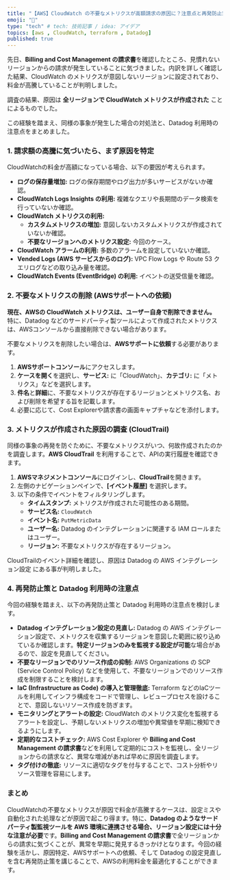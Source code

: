 ```yaml
---
title: "【AWS】CloudWatch の不要なメトリクスが高額請求の原因に？注意点と再発防止策"
emoji: "💭"
type: "tech" # tech: 技術記事 / idea: アイデア
topics: [aws , CloudWatch, terraform , Datadog]
published: true
---
```


先日、**Billing and Cost Management の請求書**を確認したところ、見慣れないリージョンからの請求が発生していることに気づきました。内訳を詳しく確認した結果、CloudWatch のメトリクスが意図しないリージョンに設定されており、料金が高騰していることが判明しました。

調査の結果、原因は **全リージョンで CloudWatch メトリクスが作成された** ことによるものでした。

この経験を踏まえ、同様の事象が発生した場合の対処法と、Datadog 利用時の注意点をまとめました。

### 1. 請求額の高騰に気づいたら、まず原因を特定

CloudWatchの料金が高額になっている場合、以下の要因が考えられます。

* **ログの保存量増加:**  ログの保存期間やログ出力が多いサービスがないか確認。
* **CloudWatch Logs Insights の利用:**  複雑なクエリや長期間のデータ検索を行っていないか確認。
* **CloudWatch メトリクスの利用:**
    * **カスタムメトリクスの増加:**  意図しないカスタムメトリクスが作成されていないか確認。
    * **不要なリージョンへのメトリクス設定:**  今回のケース。
* **CloudWatch アラームの利用:**  多数のアラームを設定していないか確認。
* **Vended Logs (AWS サービスからのログ):** VPC Flow Logs や Route 53 クエリログなどの取り込み量を確認。
* **CloudWatch Events (EventBridge) の利用:**  イベントの送受信量を確認。

### 2. 不要なメトリクスの削除 (AWSサポートへの依頼)

**現在、AWSの CloudWatch メトリクスは、ユーザー自身で削除できません。** 特に、Datadog などのサードパーティ製ツールによって作成されたメトリクスは、AWSコンソールから直接削除できない場合があります。

不要なメトリクスを削除したい場合は、**AWSサポートに依頼**する必要があります。

1. **AWSサポートコンソール**にアクセスします。
2. **ケースを開く**を選択し、**サービス:** に「CloudWatch」、**カテゴリ:** に「メトリクス」などを選択します。
3. **件名**と**詳細**に、不要なメトリクスが存在するリージョンとメトリクス名、および削除を希望する旨を記載します。
4. 必要に応じて、Cost Explorerや請求書の画面キャプチャなどを添付します。

### 3. メトリクスが作成された原因の調査 (CloudTrail)

同様の事象の再発を防ぐために、不要なメトリクスがいつ、何故作成されたのかを調査します。**AWS CloudTrail** を利用することで、APIの実行履歴を確認できます。

1. **AWSマネジメントコンソール**にログインし、**CloudTrail**を開きます。
2. 左側のナビゲーションペインで、**[イベント履歴]** を選択します。
3. 以下の条件でイベントをフィルタリングします。
    * **タイムスタンプ:**  メトリクスが作成された可能性のある期間。
    * **サービス名:**  `CloudWatch`
    * **イベント名:**  `PutMetricData`
    * **ユーザー名:** Datadog のインテグレーションに関連する IAM ロールまたはユーザー。
    * **リージョン:**  不要なメトリクスが存在するリージョン。

CloudTrailのイベント詳細を確認し、原因は Datadog の AWS インテグレーション設定 にある事が判明しました。

### 4. 再発防止策と Datadog 利用時の注意点

今回の経験を踏まえ、以下の再発防止策と Datadog 利用時の注意点を検討します。

* **Datadog インテグレーション設定の見直し:** Datadog の AWS インテグレーション設定で、メトリクスを収集するリージョンを意図した範囲に絞り込めているか確認します。**特定リージョンのみを監視する設定が可能**な場合があるので、設定を見直してください。
* **不要なリージョンでのリソース作成の抑制:**  AWS Organizations の SCP (Service Control Policy) などを使用して、不要なリージョンでのリソース作成を制限することを検討します。
* **IaC (Infrastructure as Code) の導入と管理徹底:** Terraform などのIaCツールを利用してインフラ構成をコードで管理し、レビュープロセスを設けることで、意図しないリソース作成を防ぎます。
* **モニタリングとアラートの設定:**  CloudWatch のメトリクス変化を監視するアラートを設定し、予期しないメトリクスの増加や異常値を早期に検知できるようにします。
* **定期的なコストチェック:**  AWS Cost Explorer や **Billing and Cost Management の請求書**などを利用して定期的にコストを監視し、全リージョンからの請求など、異常な増減があれば早めに原因を調査します。
* **タグ付けの徹底:**  リソースに適切なタグを付与することで、コスト分析やリソース管理を容易にします。

### まとめ

CloudWatchの不要なメトリクスが原因で料金が高騰するケースは、設定ミスや自動化された処理などが原因で起こり得ます。特に、**Datadog のようなサードパーティ製監視ツールを AWS 環境に連携させる場合、リージョン設定には十分な注意が必要**です。**Billing and Cost Management の請求書**で全リージョンからの請求に気づくことが、異常を早期に発見するきっかけとなります。今回の経験を活かし、原因特定、AWSサポートへの依頼、そして Datadog の設定見直しを含む再発防止策を講じることで、AWSの利用料金を最適化することができます。
